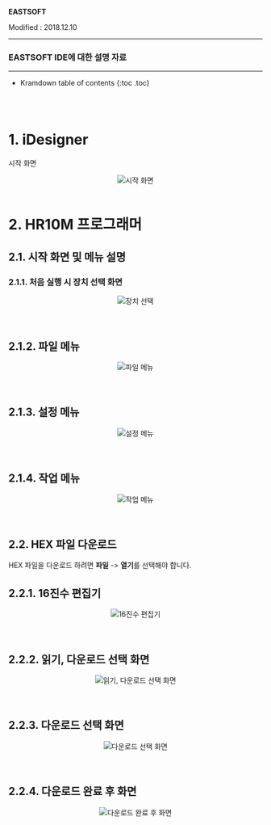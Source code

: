 **EASTSOFT**

Modified : 2018.12.10

---

<h3>EASTSOFT IDE에 대한 설명 자료</h3>

---

* Kramdown table of contents
{:toc .toc}

<br>


<br>

# 1. iDesigner

시작 화면

<div align="center">
    <img src="./images/000.png" alt="시작 화면">
</div>


<br>


# 2. HR10M 프로그래머

## 2.1. 시작 화면 및 메뉴 설명

### 2.1.1. 처음 실행 시 장치 선택 화면

<div align="center">
    <img src="./images/100.png" alt="장치 선택">
</div>
<br>
<br>

## 2.1.2. 파일 메뉴

<div align="center">
    <img src="./images/101.png" alt="파일 메뉴">
</div>
<br>
<br>

## 2.1.3. 설정 메뉴

<div align="center">
    <img src="./images/102.png" alt="설정 메뉴">
</div>
<br>
<br>


## 2.1.4. 작업 메뉴

<div align="center">
    <img src="./images/103.png" alt="작업 메뉴">
</div>
<br>
<br>


## 2.2. HEX 파일 다운로드

HEX 파일을 다운로드 하려면 **파일** -> **열기**를 선택해야 합니다.

## 2.2.1. 16진수 편집기

<div align="center">
    <img src="./images/201.png" alt="16진수 편집기">
</div>
<br>
<br>


## 2.2.2. 읽기, 다운로드 선택 화면

<div align="center">
    <img src="./images/202.png" alt="읽기, 다운로드 선택 화면">
</div>
<br>
<br>


## 2.2.3. 다운로드 선택 화면

<div align="center">
    <img src="./images/203.png" alt="다운로드 선택 화면">
</div>
<br>
<br>


## 2.2.4. 다운로드 완료 후 화면

<div align="center">
    <img src="./images/204.png" alt="다운로드 완료 후 화면">
</div>
<br>
<br>


<br>
